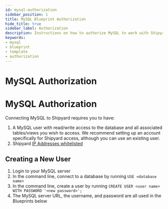 ```yaml
---
id: mysql-authorization
sidebar_position: 1
title: MySQL Blueprint Authorization
hide_title: true
sidebar_label: Authorization
description: Instructions on how to authorize MySQL to work with Shipyard's low-code MySQL templates.
keywords:
- mysql
- blueprint
- template
- authorization
---
```


# MySQL Authorization
# MySQL Authorization

Connecting MySQL to Shipyard requires you to have:
1. A MySQL user with read/write access to the database and all associated tables/views you wish to access. We recommend setting up an account specifically for Shipyard access, although you can use an existing user.
2. Shipyard [IP Addresses whitelisted](../../faqs/security/ip-whitelist.md)

## Creating a New User

1. Login to your MySQL server  
2. In the command line, connect to a database by running `USE <database name>`  
3. In the command line, create a user by running `CREATE USER <user name> WITH PASSWORD '<new password>';`  
4. The MySQL server URL, the username, and password are all used in the Blueprints below  
